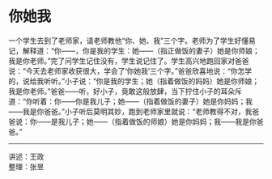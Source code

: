 # 你她我

一个学生去到了老师家，请老师教他“你、她、我”三个字。老师为了学生好懂易记，解释道：“你——，你是我的学生：她——（指正做饭的妻子）她是你师娘；我是你老师。”完了问学生记住没有，学生说记住了。学生高兴地跑回家对爸爸说：“今天去老师家收获很大，学会了‘你她我’三个字。”爸爸欣喜地说：“你怎学的，说给我听听。”小子说：“你是我的学生；她（指着做饭的妈妈）她是你师娘；我是你老师。”爸爸——听，好小子，竟敢这般放肆，当下拧住小子的耳朵斥道：“你听着：你——你是我儿子；她——（指着做饭的妻子）她是你妈妈；我——我是你爸爸。”小子听后莫明其妙，跑到老师家里就说：“老师教得不对，我爸爸说：你——是我儿子；她——（指着做饭的师娘）她是你妈妈；我——我是你爸爸。”

---

讲述：王政  
整理：张昱
